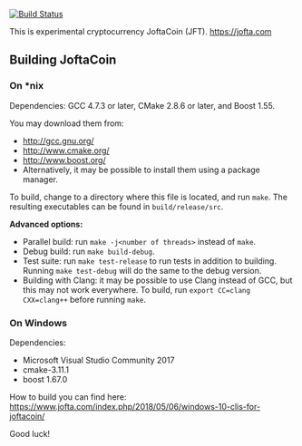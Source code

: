 [![Build Status](https://travis-ci.org/mygirl8893/JoftaCoin.svg?branch=master)](https://travis-ci.org/mygirl8893/JoftaCoin)


This is experimental cryptocurrency JoftaCoin (JFT). https://jofta.com

## Building JoftaCoin 

### On *nix

Dependencies: GCC 4.7.3 or later, CMake 2.8.6 or later, and Boost 1.55.

You may download them from:

* http://gcc.gnu.org/
* http://www.cmake.org/
* http://www.boost.org/
* Alternatively, it may be possible to install them using a package manager.

To build, change to a directory where this file is located, and run `make`. The resulting executables can be found in `build/release/src`.

**Advanced options:**

* Parallel build: run `make -j<number of threads>` instead of `make`.
* Debug build: run `make build-debug`.
* Test suite: run `make test-release` to run tests in addition to building. Running `make test-debug` will do the same to the debug version.
* Building with Clang: it may be possible to use Clang instead of GCC, but this may not work everywhere. To build, run `export CC=clang CXX=clang++` before running `make`.

### On Windows
Dependencies:
* Microsoft Visual Studio Community 2017
* cmake-3.11.1
* boost 1.67.0

How to build you can find here: https://www.jofta.com/index.php/2018/05/06/windows-10-clis-for-joftacoin/

Good luck!
